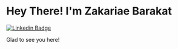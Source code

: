 <div class="div">
      <h1>Hey There! I'm Zakariae Barakat</h1>
      <p>
        <a href="https://www.linkedin.com/in/zakariaebarakat" rel="nofollow">
          <img src="https://camo.githubusercontent.com/93ca47e21e17f622a41d26d599e008e4c30b8a322186f18019bc43d54f57b0c9/68747470733a2f2f696d672e736869656c64732e696f2f62616467652f2d4c696e6b6564496e2d3065373661383f7374796c653d666c61742d737175617265266c6f676f3d4c696e6b6564696e266c6f676f436f6c6f723d7768697465" alt="Linkedin Badge" data-canonical-src="https://img.shields.io/badge/-LinkedIn-0e76a8?style=flat-square&amp;logo=Linkedin&amp;logoColor=white" style="max-width: 100%;">
        </a>
      </p>
      <p>
        Glad to see you here!
      </p>
    </div>
